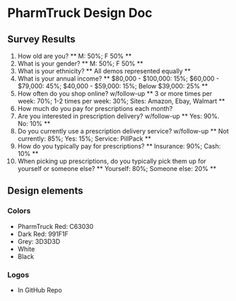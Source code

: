 # PharmTruck Design Doc

## Survey Results
1. How old are you? ** M: 50%; F 50% **
2. What is your gender? ** M: 50%; F 50% **
3. What is your ethnicity? ** All demos represented equally **
4. What is your annual income? ** $80,000 - $100,000: 15%;  $60,000 - $79,000: 45%; $40,000 - $59,000: 15%; Below $39,000: 25% **
5. How often do you shop online? w/follow-up ** 3 or more times per week: 70%; 1-2 times per week: 30%; Sites: Amazon, Ebay, Walmart **
6. How much do you pay for prescriptions each month?
7. Are you interested in prescription delivery? w/follow-up ** Yes: 90%. No: 10% **
8. Do you currently use a prescription delivery service? w/follow-up ** Not currently: 85%; Yes: 15%; Service: PillPack **
9. How do you typically pay for prescriptions? ** Insurance: 90%; Cash: 10% **
10. When picking up prescriptions, do you typically pick them up for yourself or someone else? ** Yourself: 80%; Someone else: 20% **

## Design elements
### Colors
- PharmTruck Red: C63030
- Dark Red: 991F1F
- Grey: 3D3D3D
- White
- Black

### Logos
- In GitHub Repo